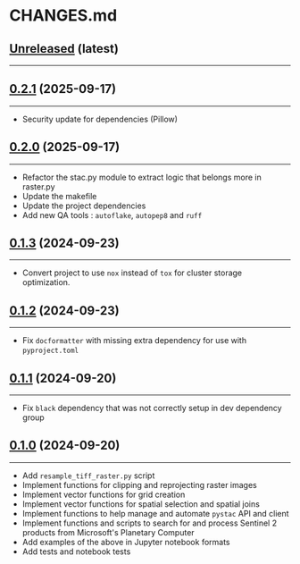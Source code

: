 # CHANGES.md

## [Unreleased](https://github.com/RolnickLab/geospatial-tools/tree/main) (latest)

______________________________________________________________________

<!-- (New changes here in list form) -->

## [0.2.1](https://github.com/RolnickLab/geospatial-tools/tree/0.2.1) (2025-09-17)

______________________________________________________________________

- Security update for dependencies (Pillow)

## [0.2.0](https://github.com/RolnickLab/geospatial-tools/tree/0.2.0) (2025-09-17)

______________________________________________________________________

- Refactor the stac.py module to extract logic that belongs more in raster.py
- Update the makefile
- Update the project dependencies
- Add new QA tools : `autoflake`, `autopep8` and `ruff`

## [0.1.3](https://github.com/RolnickLab/geospatial-tools/tree/0.1.3) (2024-09-23)

______________________________________________________________________

- Convert project to use `nox` instead of `tox` for cluster storage optimization.

## [0.1.2](https://github.com/RolnickLab/geospatial-tools/tree/0.1.2) (2024-09-23)

______________________________________________________________________

- Fix `docformatter` with missing extra dependency for use with `pyproject.toml`

## [0.1.1](https://github.com/RolnickLab/geospatial-tools/tree/0.1.1) (2024-09-20)

______________________________________________________________________

- Fix `black` dependency that was not correctly setup in dev dependency group

## [0.1.0](https://github.com/RolnickLab/geospatial-tools/tree/0.1.0) (2024-09-20)

______________________________________________________________________

- Add `resample_tiff_raster.py` script
- Implement functions for clipping and reprojecting raster images
- Implement vector functions for grid creation
- Implement vector functions for spatial selection and spatial joins
- Implement functions to help manage and automate `pystac` API and client
- Implement functions and scripts to search for and process Sentinel 2 products from
  Microsoft's Planetary Computer
- Add examples of the above in Jupyter notebook formats
- Add tests and notebook tests
